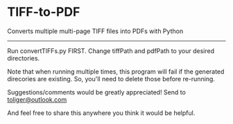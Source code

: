 # TIFF-to-PDF
Converts multiple multi-page TIFF files into PDFs with Python
_________________________________________________________________

Run convertTIFFs.py FIRST. Change tiffPath and pdfPath to your desired directories. 

Note that when running multiple times, this program will fail if the generated direcories are existing. So, you'll need to delete those before re-running.

Suggestions/comments would be greatly appreciated! Send to toliger@outlook.com

And feel free to share this anywhere you think it would be helpful. 
